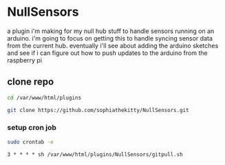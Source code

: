 # NullSensors
 a plugin i'm making for my null hub stuff to handle sensors running on an arduino. i'm going to focus on getting this to handle syncing sensor data from the current hub. eventually i'll see about adding the arduino sketches and see if i can figure out how to push updates to the arduino from the raspberry pi

## clone repo

```bash
cd /var/www/html/plugins
```

```bash
git clone https://github.com/sophiathekitty/NullSensors.git
```

### setup cron job

```bash
sudo crontab -e
```

```Apache config
3 * * * * sh /var/www/html/plugins/NullSensors/gitpull.sh
```

